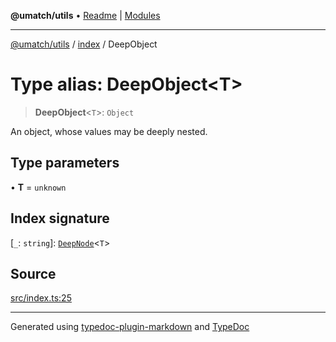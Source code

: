 **@umatch/utils** • [Readme](../../index.md) \| [Modules](../../modules.md)

***

[@umatch/utils](../../modules.md) / [index](../index.md) / DeepObject

# Type alias: DeepObject\<T\>

> **DeepObject**\<`T`\>: `Object`

An object, whose values may be deeply nested.

## Type parameters

• **T** = `unknown`

## Index signature

 \[`_`: `string`\]: [`DeepNode`](DeepNode.md)\<`T`\>

## Source

[src/index.ts:25](https://github.com/umatch-oficial/utils/blob/6b2757d/src/index.ts#L25)

***

Generated using [typedoc-plugin-markdown](https://www.npmjs.com/package/typedoc-plugin-markdown) and [TypeDoc](https://typedoc.org/)
